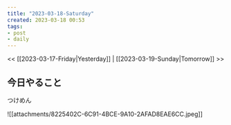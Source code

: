 ```yaml
---
title: "2023-03-18-Saturday"
created: 2023-03-18 00:53
tags:
- post
- daily
---
```


<< [[2023-03-17-Friday|Yesterday]] | [[2023-03-19-Sunday|Tomorrow]] >>

## 今日やること

つけめん

![[attachments/8225402C-6C91-4BCE-9A10-2AFAD8EAE6CC.jpeg]]